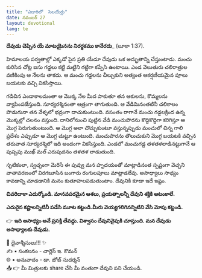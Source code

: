```yaml
---
title: "ఎడారిలో  సెలయేర్లు"
date: నవంబర్ 27
layout: devotional
lang: te
---
```


**దేవుడు చెప్పిన యే మాటయైనను నిరర్థకము కానేరదు**_ (లూకా 1:37). 

హిమాలయ పర్వతాల్లో ఎక్కడో పైన ప్రతి యేడూ దేవుడు ఒక అద్భుతాన్ని చేస్తుంటాడు. మంచు కురిసిన చోట్ల ఐసు గడ్డలు కట్టి మట్టిని గట్టిగా కప్పేసి ఉంటాయి. ఎండ వెలుతురు చలిరాత్రుల వణికింపు ఆ నేలను తాకదు. ఆ మంచు గడ్డలను చీల్చుకుని అత్యంత ఆకర్షణీయమైన పూలు బయటకు వచ్చి వికసిస్తాయి.

గడిచిన ఎండాకాలమంతా ఆ మొక్క నేల మీద పాకుతూ తన ఆకులను, కొమ్మలను వ్యాపింపజేస్తుంది. సూర్యరశ్మినంతా ఆత్రంగా తాగుతుంది. ఆ వేడిమినంతటినీ చలికాలం పొడుగునా తన వేళ్ళలో భద్రంగా దాచుకుంటుంది. వసంతం రాగానే మంచు గడ్డలక్రింద ఉన్న మొక్కల్లో చలనం వస్తుంది. దానిలోనుంచి పుట్టిన వేడి మంచుపొరను కొద్దికొద్దిగా కరిగిస్తూ ఆ మొగ్గ పెరుగుతుంటుంది. ఆ మొగ్గ అలా చొచ్చుకుంటూ వస్తున్నప్పుడు మంచులో చిన్న గాలి ప్రదేశం ఎప్పుడూ ఆ మొగ్గ చుట్టూ ఉంటుంది. మంచుపొరను తొలుచుకుని మొగ్గ బయటకి వచ్చిన తరువాత సూర్యరశ్మిలో ఇది అందంగా వికసిస్తుంది. ఎండలో మంచుగడ్డ తళతళలాడినట్టుగానే ఆ పుష్పపు ముఖ్ మల్ ఎరుపుదనం తళతళ లాడుతుంది.

స్ఫటికంలా, స్వచ్ఛంగా మెరిసే ఈ పువ్వు మన హృదయంతో మాట్లాడినంత స్పష్టంగా వెచ్చని వాతావరణంలో విరగబూసిన బంగారు రంగులపూలు మాట్లాడలేవు. అసాధ్యాలు సాధ్యం కావడాన్ని చూడడానికి మనం కుతూహలపడుతుంటాం. దేవునికి కూడా ఇదే ఇష్టం.

**చివరిదాకా ఎదుర్కోండి. మానవపరమైన ఆశలు, ప్రయత్నాలన్నీ దేవుని శక్తికి ఆటంకాలే.**

 **ఎదురైన కష్టాలన్నిటినీ పడేసి మూట కట్టండి.మీరు వెయ్యగలిగినన్నిటిని వేసి మోపు కట్టండి.**

👉 **ఇది అసాధ్యం అనే ప్రసక్తి తేవద్దు. విశ్వాసం దేవునివైపుకి చూస్తుంది. మన దేవుడు అసాధ్యాలకు దేవుడు.**


<div class="blessing">🙏 <span class="bless-text">దైవాశ్శీసులు!!!</span> ✨</div>

<div class="credit">✍️ <span class="credit-text">▪ సంకలనం - చార్లెస్ ఇ. కౌమన్</span></div>
<div class="credit">🌐 <span class="credit-text">▪ అనువాదం - డా. జోబ్ సుదర్శన్</span></div>


<div class="share">📤 👉 <span class="share-text">మీ మిత్రులకు share చేసి మీ వంతుగా దేవుని పని చేయండి.</span></div>
